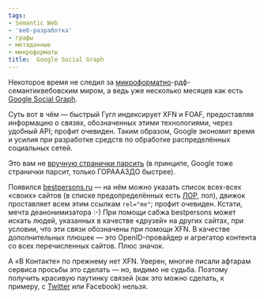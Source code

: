 ```yaml
---
tags:
- Semantic Web
- 'веб-разработка'
- графы
- метаданные
- микроформаты
title:  Google Social Graph
---
```


Некоторое время не следил за [микроформатно][]-рдф-семантиквебовским
миром, а ведь уже несколько месяцев как есть [Google Social Graph][].

Суть вот в чём — быстрый Гугл индексирует XFN и FOAF, предоставляя
информацию о связях, обозначенных этими технологиями, через удобный API;
профит очевиден. Таким образом, Google экономит время и усилия при
разработке средств по обработке распределённых социальных сетей.

Это вам не [вручную странички парсить][] (в принципе, Google тоже
странички парсит, только ГОРАААЗДО быстрее).

Появился [bestpersons.ru][] — на нём можно указать список всех-всех
«своих» сайтов (в списке предопределённых есть [ЛОР][], лол), движок
проставляет всем этим ссылкам `rel="me"`; профит очевиден. Кстати,
мечта деанонимизатора :-) При помощи сабжа bestpersons может искать
людей, указанных в качестве «друзей» на других сайтах, при условии,
что эти связи обозначены при помощи XFN. В качестве дополнительных
плюшек — это OpenID-провайдер и агрегатор контента со всех
перечисленных сайтов. Плюс значок.

А «В Контакте» по прежнему нет XFN. Уверен, многие писали афтарам
сервиса просьбы это сделать — но, видимо не судьба. Поэтому получить
красивую паутинку связей (как это можно сделать, к примеру, с
[Twitter][] или Facebook) нельзя.

  [микроформатно]: http://dzhus.org/posts/2007-06-15-what-are-microformats.html
  [Google Social Graph]: http://code.google.com/intl/ru_ALL/apis/socialgraph/
  [вручную странички парсить]: http://dzhus.org/posts/2007-06-22-simple-microformat-xslt-extraction.html
  [bestpersons.ru]: http://dzhus.bestpersons.ru/
  [ЛОР]: http://linux.org.ru/
  [Twitter]: http://www.twitter.com/dzhus

